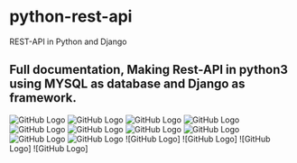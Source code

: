 # python-rest-api
REST-API in Python and Django

## Full documentation, Making Rest-API in python3 using MYSQL as database and Django as framework.

![GitHub Logo](https://github.com/madhav06/DRF_Project/blob/master/imagos/page-0001.jpg)
![GitHub Logo](https://github.com/madhav06/DRF_Project/blob/master/imagos/page-0002.jpg)
![GitHub Logo](https://github.com/madhav06/DRF_Project/blob/master/imagos/page-0003.jpg)
![GitHub Logo](https://github.com/madhav06/DRF_Project/blob/master/imagos/page-0004.jpg)
![GitHub Logo](https://github.com/madhav06/DRF_Project/blob/master/imagos/page-0005.jpg)
![GitHub Logo](https://github.com/madhav06/DRF_Project/blob/master/imagos/page-0006.jpg)
![GitHub Logo](https://github.com/madhav06/DRF_Project/blob/master/imagos/page-0007.jpg)
![GitHub Logo](https://github.com/madhav06/DRF_Project/blob/master/imagos/page-0008.jpg)
![GitHub Logo](https://github.com/madhav06/DRF_Project/blob/master/imagos/page-0009.jpg)
![GitHub Logo](https://github.com/madhav06/DRF_Project/blob/master/imagos/page-0010.jpg)
![GitHub Logo]
![GitHub Logo]
![GitHub Logo]
![GitHub Logo]
